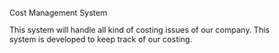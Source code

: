 Cost Management System

This system will handle all kind of costing issues of our company.
This system is developed to keep track of our costing. 
